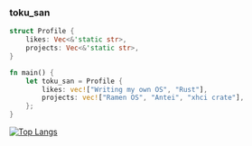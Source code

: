 ### toku_san

```rust
struct Profile {
    likes: Vec<&'static str>,
    projects: Vec<&'static str>,
}

fn main() {
    let toku_san = Profile {
        likes: vec!["Writing my own OS", "Rust"],
        projects: vec!["Ramen OS", "Antei", "xhci crate"],
    };
}
```

[![Top Langs](https://github-readme-stats.vercel.app/api/top-langs/?username=toku-sa-n&show_icons=true&theme=radical)](https://github.com/anuraghazra/github-readme-stats)
<!--
**toku-sa-n/toku-sa-n** is a ✨ _special_ ✨ repository because its `README.md` (this file) appears on your GitHub profile.

Here are some ideas to get you started:

- 🔭 I’m currently working on ...
- 🌱 I’m currently learning ...
- 👯 I’m looking to collaborate on ...
- 🤔 I’m looking for help with ...
- 💬 Ask me about ...
- 📫 How to reach me: ...
- 😄 Pronouns: ...
- ⚡ Fun fact: ...
-->
